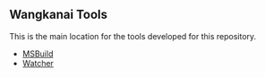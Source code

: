 ## Wangkanai Tools

This is the main location for the tools developed for this repository.

- [MSBuild](MSBuild)
- [Watcher](Watcher)
